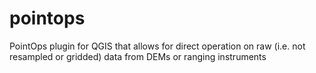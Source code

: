 # pointops
PointOps plugin for QGIS that allows for direct operation on raw (i.e. not resampled or gridded) data from DEMs or ranging instruments
